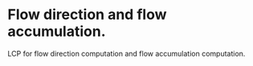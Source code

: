 # Flow direction and flow accumulation.
LCP for flow direction computation and flow accumulation computation.
